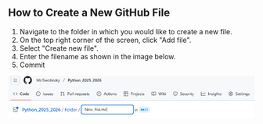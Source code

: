 ## How to Create a New GitHub File

1. Navigate to the folder in which you would like to create a new file.
2. On the top right corner of the screen, click "Add file".
3. Select "Create new file".
4. Enter the filename as shown in the image below.
5. Commit

<img src = https://github.com/MrJSwotinsky/Python_2025_2026/blob/main/Resources/Sample_New_File_Image_Python.png>
